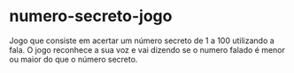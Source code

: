 # numero-secreto-jogo
Jogo que consiste em acertar um número secreto de 1 a 100 utilizando a fala. O jogo reconhece a sua voz e vai dizendo se o numero falado é menor ou maior do que o número secreto.
